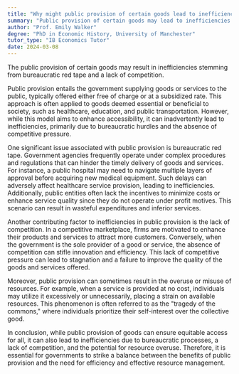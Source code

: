 ```yaml
---
title: "Why might public provision of certain goods lead to inefficiencies?"
summary: "Public provision of certain goods may lead to inefficiencies due to potential bureaucratic red tape and lack of competition."
author: "Prof. Emily Walker"
degree: "PhD in Economic History, University of Manchester"
tutor_type: "IB Economics Tutor"
date: 2024-03-08
---
```


The public provision of certain goods may result in inefficiencies stemming from bureaucratic red tape and a lack of competition.

Public provision entails the government supplying goods or services to the public, typically offered either free of charge or at a subsidized rate. This approach is often applied to goods deemed essential or beneficial to society, such as healthcare, education, and public transportation. However, while this model aims to enhance accessibility, it can inadvertently lead to inefficiencies, primarily due to bureaucratic hurdles and the absence of competitive pressure.

One significant issue associated with public provision is bureaucratic red tape. Government agencies frequently operate under complex procedures and regulations that can hinder the timely delivery of goods and services. For instance, a public hospital may need to navigate multiple layers of approval before acquiring new medical equipment. Such delays can adversely affect healthcare service provision, leading to inefficiencies. Additionally, public entities often lack the incentives to minimize costs or enhance service quality since they do not operate under profit motives. This scenario can result in wasteful expenditures and inferior services.

Another contributing factor to inefficiencies in public provision is the lack of competition. In a competitive marketplace, firms are motivated to enhance their products and services to attract more customers. Conversely, when the government is the sole provider of a good or service, the absence of competition can stifle innovation and efficiency. This lack of competitive pressure can lead to stagnation and a failure to improve the quality of the goods and services offered.

Moreover, public provision can sometimes result in the overuse or misuse of resources. For example, when a service is provided at no cost, individuals may utilize it excessively or unnecessarily, placing a strain on available resources. This phenomenon is often referred to as the "tragedy of the commons," where individuals prioritize their self-interest over the collective good.

In conclusion, while public provision of goods can ensure equitable access for all, it can also lead to inefficiencies due to bureaucratic processes, a lack of competition, and the potential for resource overuse. Therefore, it is essential for governments to strike a balance between the benefits of public provision and the need for efficiency and effective resource management.
    